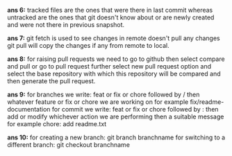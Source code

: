 <!-- Write your notes here -->

**ans 6:** tracked files are the ones that were there in last commit whereas untracked are the ones that git doesn't know about or are newly created and were not there in previous snapshot.

**ans 7:** git fetch is used to see changes in remote doesn't pull any changes
git pull will copy the changes if any from remote to local.

**ans 8:** for raising pull requests we need to go to github then select compare and pull or go to pull request further select new pull request option and select the base repository with which this repository will be compared and then generate the pull request.

**ans 9:** for branches we write: feat or fix or chore followed by / then whatever feature or fix or chore we are working on for example fix/readme-documentation
for commit we write: feat or fix or chore followed by : then add or modify whichever action we are performing then a suitable message for example chore: add readme.txt

**ans 10:** for creating a new branch: git branch branchname
for switching to a different branch: git checkout branchname 
